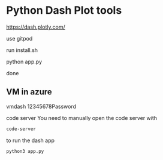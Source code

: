 # Python Dash Plot tools

https://dash.plotly.com/


use gitpod

run install.sh

python app.py

done


## VM in azure
vmdash
12345678Password

code server
You need to manually open the code server with
```sh
code-server
```

to run the dash app
```sh
python3 app.py
```

